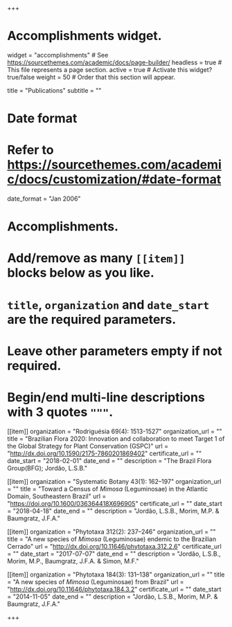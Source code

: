 +++
# Accomplishments widget.
widget = "accomplishments"  # See https://sourcethemes.com/academic/docs/page-builder/
headless = true  # This file represents a page section.
active = true  # Activate this widget? true/false
weight = 50  # Order that this section will appear.

title = "Publications"
subtitle = ""

# Date format
#   Refer to https://sourcethemes.com/academic/docs/customization/#date-format
date_format = "Jan 2006"

# Accomplishments.
#   Add/remove as many `[[item]]` blocks below as you like.
#   `title`, `organization` and `date_start` are the required parameters.
#   Leave other parameters empty if not required.
#   Begin/end multi-line descriptions with 3 quotes `"""`.

[[item]]
  organization = "Rodriguésia 69(4): 1513-1527"
  organization_url = ""
  title = "Brazilian Flora 2020: Innovation and collaboration to meet Target 1 of the Global Strategy for Plant Conservation (GSPC)"
  url = "http://dx.doi.org/10.1590/2175-7860201869402"
  certificate_url = ""
  date_start = "2018-02-01"
  date_end = ""
  description = "The Brazil Flora Group(BFG); Jordão, L.S.B."

[[item]]
  organization = "Systematic Botany 43(1): 162–197"
  organization_url = ""
  title = "Toward a Census of *Mimosa* (Leguminosae) in the Atlantic Domain, Southeastern Brazil"
  url = "https://doi.org/10.1600/036364418X696905"
  certificate_url = ""
  date_start = "2018-04-18"
  date_end = ""
  description = "Jordão, L.S.B., Morim, M.P. & Baumgratz, J.F.A."
  
[[item]]
  organization = "Phytotaxa 312(2): 237–246"
  organization_url = ""
  title = "A new species of *Mimosa* (Leguminosae) endemic to the Brazilian Cerrado"
  url = "http://dx.doi.org/10.11646/phytotaxa.312.2.6"
  certificate_url = ""
  date_start = "2017-07-07"
  date_end = ""
  description = "Jordão, L.S.B., Morim, M.P., Baumgratz, J.F.A. & Simon, M.F."

[[item]]
  organization = "Phytotaxa 184(3): 131–138"
  organization_url = ""
  title = "A new species of *Mimosa* (Leguminosae) from Brazil"
  url = "http://dx.doi.org/10.11646/phytotaxa.184.3.2"
  certificate_url = ""
  date_start = "2014-11-05"
  date_end = ""
  description = "Jordão, L.S.B., Morim, M.P. & Baumgratz, J.F.A."

+++
